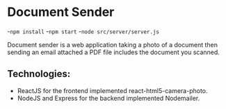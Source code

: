 # Document Sender

-`npm install`
-`npm start`
-`node src/server/server.js`

Document sender is a web application taking a photo of a document then sending an email attached a PDF file includes the document you scanned.

## Technologies:

- ReactJS for the frontend implemented react-html5-camera-photo.
- NodeJS and Express for the backend implemented Nodemailer.

